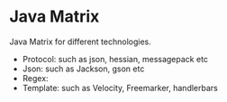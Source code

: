 Java Matrix
====================================
Java Matrix for different technologies.

* Protocol: such as json, hessian, messagepack etc
* Json: such as Jackson, gson etc
* Regex:
* Template: such as Velocity, Freemarker, handlerbars